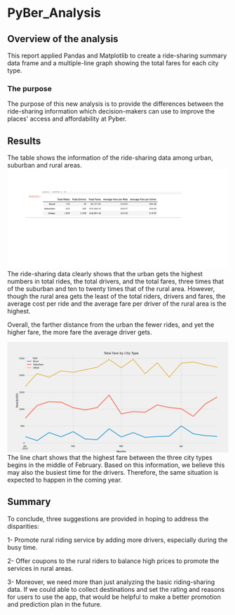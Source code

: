 # PyBer_Analysis

## Overview of the analysis
  This report applied Pandas and Matplotlib to create a ride-sharing summary data frame and a multiple-line graph showing the total fares for each city type. 

### The purpose 
  
  The purpose of this new analysis is to provide the differences between the ride-sharing information which decision-makers can use to improve the places' access and affordability   at Pyber.

## Results

  The table shows the information of the ride-sharing data among urban, suburban and rural areas.
 ![table](https://github.com/summerginger/PyBer_Analysis/blob/main/analysis/table.png)
  The ride-sharing data clearly shows that the urban gets the highest numbers in total rides, the total drivers, and the total fares, three times that of the suburban and ten to     twenty times that of the rural area. However, though the rural area gets the least of the total riders, drivers and fares, the average cost per ride and the average fare per       driver of the rural area is the highest.
  
  Overall, the farther distance from the urban the fewer rides, and yet the higher fare, the more fare the average driver gets.

![Pyber fare summary](https://github.com/summerginger/PyBer_Analysis/blob/main/analysis/PyBer_fare_summary.png)  
  The line chart shows that the highest fare between the three city types begins in the middle of February. 
  Based on this information, we believe this may also the busiest time for the drivers. Therefore, the same situation is expected to happen in the coming year.

## Summary

  To conclude, three suggestions are provided in hoping to address the disparities:

  1-	Promote rural riding service by adding more drivers, especially during the busy time.

  2-	Offer coupons to the rural riders to balance high prices to promote the services in rural areas.

  3-  Moreover, we need more than just analyzing the basic riding-sharing data. If we could able to collect destinations and set the rating and reasons for users to use the app,         that would be helpful to make a better promotion and prediction plan in the future.
